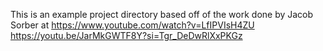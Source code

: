 This is an example project directory based off of the work done by Jacob Sorber at 
https://www.youtube.com/watch?v=LfIPVIsH4ZU
https://youtu.be/JarMkGWTF8Y?si=Tgr_DeDwRlXxPKGz